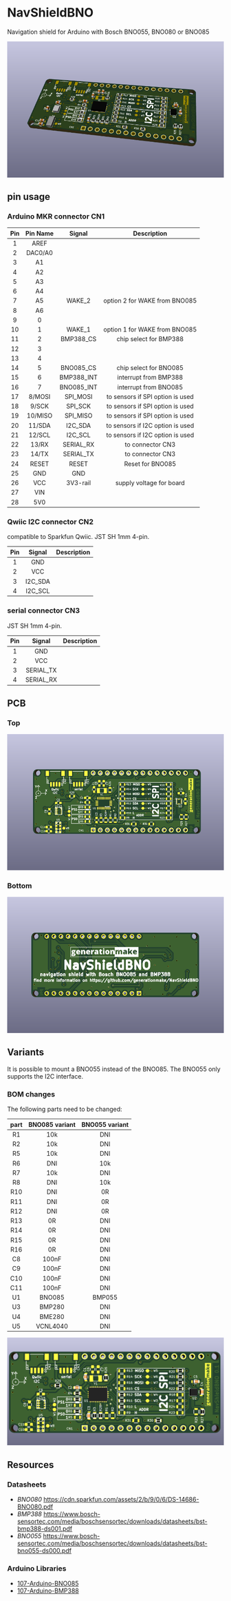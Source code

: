 # NavShieldBNO
Navigation shield for Arduino with Bosch BNO055, BNO080 or BNO085

![NavShieldBNO rendering](docs/images/NavShieldBNO_rendering.png)

## pin usage

### Arduino MKR connector CN1

| **Pin** | **Pin Name** | **Signal**    | **Description**                  |
|:-------:|:------------:|:-------------:|:--------------------------------:|
| 1       | AREF         |               |                                  |
| 2       | DAC0/A0      |               |                                  |
| 3       | A1           |               |                                  |
| 4       | A2           |               |                                  |
| 5       | A3           |               |                                  |
| 6       | A4           |               |                                  |
| 7       | A5           | WAKE_2        | option 2 for WAKE from BNO085    |
| 8       | A6           |               |                                  |
| 9       | 0            |               |                                  |
| 10      | 1            | WAKE_1        | option 1 for WAKE from BNO085    |
| 11      | 2            | BMP388_CS     | chip select for BMP388           |
| 12      | 3            |               |                                  |
| 13      | 4            |               |                                  |
| 14      | 5            | BNO085_CS     | chip select for BNO085           |
| 15      | 6            | BMP388_INT    | interrupt from BMP388            |
| 16      | 7            | BNO085_INT    | interrupt from BNO085            |
| 17      | 8/MOSI       | SPI_MOSI      | to sensors if SPI option is used |
| 18      | 9/SCK        | SPI_SCK       | to sensors if SPI option is used |
| 19      | 10/MISO      | SPI_MISO      | to sensors if SPI option is used |
| 20      | 11/SDA       | I2C_SDA       | to sensors if I2C option is used |
| 21      | 12/SCL       | I2C_SCL       | to sensors if I2C option is used |
| 22      | 13/RX        | SERIAL_RX     | to connector CN3                 |
| 23      | 14/TX        | SERIAL_TX     | to connector CN3                 |
| 24      | RESET        | RESET         | Reset for BNO085                 |
| 25      | GND          | GND           |                                  |
| 26      | VCC          | 3V3-rail      | supply voltage for board         |
| 27      | VIN          |               |                                  |
| 28      | 5V0          |               |                                  |

### Qwiic I2C connector CN2

compatible to Sparkfun Qwiic. JST SH 1mm 4-pin.

| **Pin** | **Signal**    | **Description**                  |
|:-------:|:-------------:|:--------------------------------:|
| 1       | GND           |                                  |
| 2       | VCC           |                                  |
| 3       | I2C_SDA       |                                  |
| 4       | I2C_SCL       |                                  |

### serial connector CN3

JST SH 1mm 4-pin.

| **Pin** | **Signal**    | **Description**                  |
|:-------:|:-------------:|:--------------------------------:|
| 1       | GND           |                                  |
| 2       | VCC           |                                  |
| 3       | SERIAL_TX     |                                  |
| 4       | SERIAL_RX     |                                  |

## PCB

### Top

![NavShieldBNO PCB top](docs/images/NavShieldBNO_top.png)

### Bottom

![NavShieldBNO PCB bot](docs/images/NavShieldBNO_bot.png)

## Variants

It is possible to mount a BNO055 instead of the BNO085. The BNO055 only supports the I2C interface.

### BOM changes

The following parts need to be changed:

| part | BNO085 variant | BNO055 variant |
|:----:|:--------------:|:--------------:|
| R1   | 10k            | DNI            |
| R2   | 10k            | DNI            |
| R5   | 10k            | DNI            |
| R6   | DNI            | 10k            |
| R7   | 10k            | DNI            |
| R8   | DNI            | 10k            |
| R10  | DNI            | 0R             |
| R11  | DNI            | 0R             |
| R12  | DNI            | 0R             |
| R13  | 0R             | DNI            |
| R14  | 0R             | DNI            |
| R15  | 0R             | DNI            |
| R16  | 0R             | DNI            |
| C8   | 100nF          | DNI            |
| C9   | 100nF          | DNI            |
| C10  | 100nF          | DNI            |
| C11  | 100nF          | DNI            |
| U1   | BNO085         | BMP055         |
| U3   | BMP280         | DNI            |
| U4   | BME280         | DNI            |
| U5   | VCNL4040       | DNI            |

![NavShieldBNO PCB Variant BNO055](docs/images/NavShieldBNO_variant_BNO055.png)

## Resources

### Datasheets

 * *BNO080* https://cdn.sparkfun.com/assets/2/b/9/0/6/DS-14686-BNO080.pdf
 * *BMP388* https://www.bosch-sensortec.com/media/boschsensortec/downloads/datasheets/bst-bmp388-ds001.pdf
 * *BNO055* https://www.bosch-sensortec.com/media/boschsensortec/downloads/datasheets/bst-bno055-ds000.pdf

### Arduino Libraries

* [107-Arduino-BNO085](https://github.com/107-systems/107-Arduino-BNO085)
* [107-Arduino-BMP388](https://github.com/107-systems/107-Arduino-BMP388)
